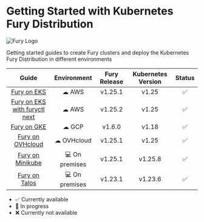 # Getting Started with Kubernetes Fury Distribution

![Fury Logo](./utils/images/fury_logo.png)

Getting started guides to create Fury clusters and deploy the Kubernetes Fury Distribution in different environments


|                     Guide                      |  Environment  | Fury Release | Kubernetes Version |       Status       |
|:----------------------------------------------:| :-----------: |:------------:| :----------------: | :----------------: |
|      [Fury on EKS](fury-on-eks/README.md)      |     ☁ AWS     |   v1.25.1    |       v1.25        | :white_check_mark: |
| [Fury on EKS with furyctl next](fury-next-on-eks/README.md) |     ☁ AWS     |   v1.25.2    |       v1.25        | :white_check_mark: |
|      [Fury on GKE](fury-on-gke/README.md)      |     ☁ GCP     |    v1.6.0    |       v1.18        | :white_check_mark: |
| [Fury on OVHcloud](fury-on-ovhcloud/README.md) |  ☁ OVHcloud   |   v1.25.1    |       v1.25        | :white_check_mark: |
| [Fury on Minikube](fury-on-minikube/README.md) | 💻 On premises |   v1.25.1    |      v1.25.8       | :white_check_mark: |
|    [Fury on Talos](fury-on-talos/README.md)    | 💻 On premises |   v1.23.1    |      v1.23.6       | :white_check_mark: |


- :white_check_mark: Currently available
- :hammer: In progress
- :x: Currently not available
